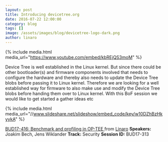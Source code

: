 ```yaml
---
layout: post
title: Introducing devicetree.org
date: 2016-07-22 12:00:00
category: blog
tags: []
image: /assets/images/blog/devicetree-logo-dark.png
author: linaro
---
```


{% include media.html media_url="https://www.youtube.com/embed/kbREjQS3moM" %}

Device Tree is well established in the Linux kernel. But since there could be other bootloader(s) and firmware components involved that needs to configure the hardware and thereby also needs to update the Device Tree blobs before passing it to Linux kernel. Therefore we are looking for a well established way for firmware to also make use and modify the Device Tree blobs before handing them over to Linux kernel. With this BoF session we would like to get started a gather ideas etc

{% include media.html media_url="//www.slideshare.net/slideshow/embed_code/key/w10DZhBzHkyykA" %}

[BUD17-416: Benchmark and profiling in OP-TEE ](https://www.slideshare.net/linaroorg/bud17416-benchmark-and-profiling-in-optee) from [Linaro](http://www.slideshare.net/linaroorg)
**Speakers:** Joakim Bech, Jens Wiklander
**Track:** Security
**Session ID:** BUD17-313